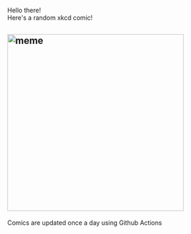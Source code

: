 Hello there! <br>Here's a random xkcd comic!<br>
## <img src="https://imgs.xkcd.com/comics/escalators.png" alt="meme" width="400"/><br>
Comics are updated once a day using Github Actions